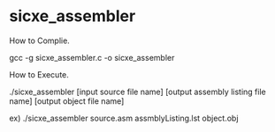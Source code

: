 # sicxe_assembler

How to Complie.

gcc -g sicxe_assembler.c -o sicxe_assembler

How to Execute.

./sicxe_assembler [input source file name] [output assembly listing file name] [output object file name]

ex) ./sicxe_assembler source.asm assmblyListing.lst object.obj